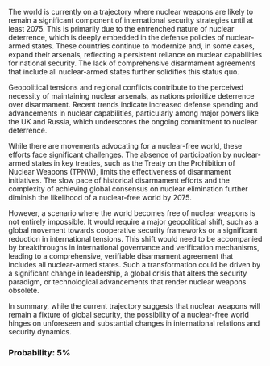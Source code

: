 The world is currently on a trajectory where nuclear weapons are likely to remain a significant component of international security strategies until at least 2075. This is primarily due to the entrenched nature of nuclear deterrence, which is deeply embedded in the defense policies of nuclear-armed states. These countries continue to modernize and, in some cases, expand their arsenals, reflecting a persistent reliance on nuclear capabilities for national security. The lack of comprehensive disarmament agreements that include all nuclear-armed states further solidifies this status quo.

Geopolitical tensions and regional conflicts contribute to the perceived necessity of maintaining nuclear arsenals, as nations prioritize deterrence over disarmament. Recent trends indicate increased defense spending and advancements in nuclear capabilities, particularly among major powers like the UK and Russia, which underscores the ongoing commitment to nuclear deterrence.

While there are movements advocating for a nuclear-free world, these efforts face significant challenges. The absence of participation by nuclear-armed states in key treaties, such as the Treaty on the Prohibition of Nuclear Weapons (TPNW), limits the effectiveness of disarmament initiatives. The slow pace of historical disarmament efforts and the complexity of achieving global consensus on nuclear elimination further diminish the likelihood of a nuclear-free world by 2075.

However, a scenario where the world becomes free of nuclear weapons is not entirely impossible. It would require a major geopolitical shift, such as a global movement towards cooperative security frameworks or a significant reduction in international tensions. This shift would need to be accompanied by breakthroughs in international governance and verification mechanisms, leading to a comprehensive, verifiable disarmament agreement that includes all nuclear-armed states. Such a transformation could be driven by a significant change in leadership, a global crisis that alters the security paradigm, or technological advancements that render nuclear weapons obsolete.

In summary, while the current trajectory suggests that nuclear weapons will remain a fixture of global security, the possibility of a nuclear-free world hinges on unforeseen and substantial changes in international relations and security dynamics.

### Probability: 5%